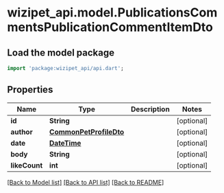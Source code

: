 # wizipet_api.model.PublicationsCommentsPublicationCommentItemDto

## Load the model package
```dart
import 'package:wizipet_api/api.dart';
```

## Properties
Name | Type | Description | Notes
------------ | ------------- | ------------- | -------------
**id** | **String** |  | [optional] 
**author** | [**CommonPetProfileDto**](CommonPetProfileDto.md) |  | [optional] 
**date** | [**DateTime**](DateTime.md) |  | [optional] 
**body** | **String** |  | [optional] 
**likeCount** | **int** |  | [optional] 

[[Back to Model list]](../README.md#documentation-for-models) [[Back to API list]](../README.md#documentation-for-api-endpoints) [[Back to README]](../README.md)


